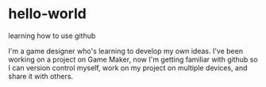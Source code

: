# hello-world
learning how to use github

I'm a game designer who's learning to develop my own ideas. I've been working on a project on Game Maker, now I'm getting familiar with github so I can version control myself, work on my project on multiple devices, and share it with others.
